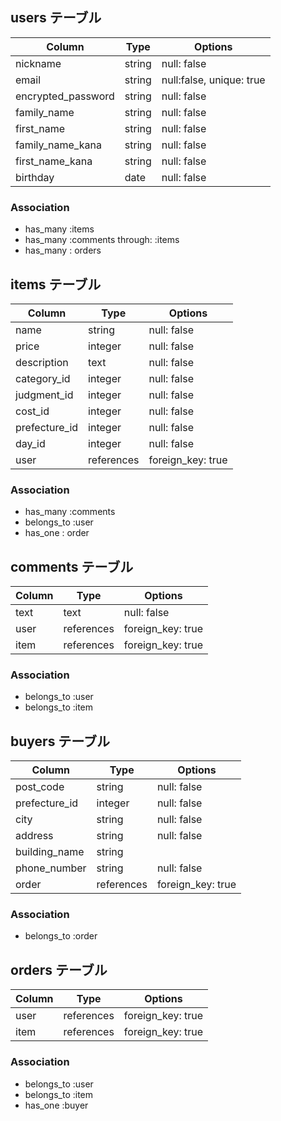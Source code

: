 ## users テーブル

| Column              | Type      | Options                  |
| ------------------- | --------- | ------------------------ |
| nickname            | string    | null: false              |
| email               | string    | null:false, unique: true |
| encrypted_password  | string    | null: false              |
| family_name         | string    | null: false              |
| first_name          | string    | null: false              |
| family_name_kana    | string    | null: false              |
| first_name_kana     | string    | null: false              |
| birthday            | date      | null: false              |

### Association
- has_many :items
- has_many :comments through: :items
- has_many : orders


## items テーブル

| Column         | Type       | Options           |
| -------------- | ---------- | ------------------|
| name           | string     | null: false       |
| price          | integer    | null: false       |
| description    | text       | null: false       |
| category_id    | integer    | null: false       |
| judgment_id    | integer    | null: false       |
| cost_id        | integer    | null: false       |
| prefecture_id  | integer    | null: false       |
| day_id         | integer    | null: false       |
| user           | references | foreign_key: true |

### Association
- has_many :comments
- belongs_to :user
- has_one : order


## comments テーブル

| Column      | Type       | Options             |
| ----------- | ---------- | --------------------|
| text        | text       |  null: false        |
| user        | references |  foreign_key: true  |
| item        | references |  foreign_key: true  |

### Association
- belongs_to :user
- belongs_to :item

## buyers テーブル

| Column            | Type       | Options             |
| ----------------- | ---------- | --------------------|
| post_code         | string     | null: false         |
| prefecture_id     | integer    | null: false         |
| city              | string     | null: false         |
| address           | string     | null: false         |
| building_name     | string     |                     |
| phone_number      | string     | null: false         |
| order             | references |  foreign_key: true  |

### Association
- belongs_to :order

## orders テーブル

| Column      | Type       | Options             |
| ----------- | ---------- | --------------------|
| user        | references |  foreign_key: true  |
| item        | references |  foreign_key: true  |

### Association
- belongs_to :user
- belongs_to :item
- has_one :buyer